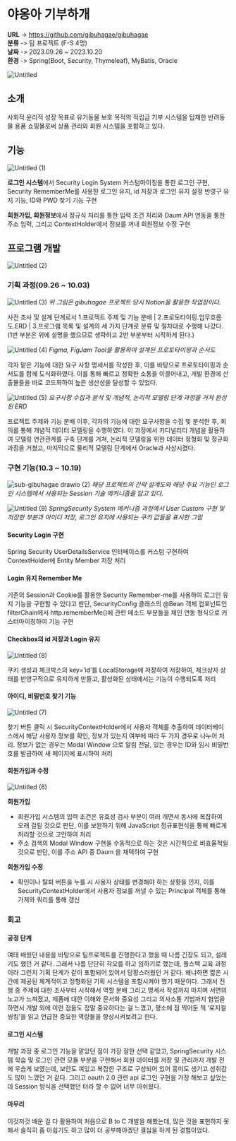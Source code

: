 # 야옹아 기부하개  
**URL** -> https://github.com/gibuhagae/gibuhagae  
**분류** -> 팀 프로젝트 (F-S 4명)  
**날짜** -> 2023.09.26 ~ 2023.10.20  
**환경** -> Spring(Boot, Security, Thymeleaf), MyBatis, Oracle  

![Untitled](https://github.com/songbyhyeok/2023-HicodingGroupware/assets/63230518/01d0a30c-a5f9-4736-86b6-cdc39c79ccea)

## 소개
사회적.윤리적 성장 목표로 유기동물 보호 목적의 적립금 기부 시스템을 탑재한 반려동물 용품 쇼핑몰로써 상품 관리와 회원 시스템을 포함하고 있다.  

## 기능
![Untitled (1)](https://github.com/songbyhyeok/2023-HicodingGroupware/assets/63230518/3c381ea7-b057-4234-94a4-c64bb1eaf835)

**로그인 시스템**에서 Security Login System 커스텀마이징을 통한 로그인 구현, Security RememberMe를 사용한 로그인 유지, id 저장과 로그인 유지 설정 반영구 유지 기능, ID와 PWD 찾기 기능 구현

**회원가입, 회원정보**에서 정규식 처리를 통한 입력 조건 처리와 Daum API 연동을 통한 주소 입력, 그리고 ContextHolder에서 정보를 꺼내 회원정보 수정 구현

## 프로그램 개발
![Untitled (2)](https://github.com/songbyhyeok/2023-HicodingGroupware/assets/63230518/3820f3b8-a5c5-42f9-a757-a7ebc68210c4)

### 기획 과정(09.26 ~ 10.03)
![Untitled (3)](https://github.com/songbyhyeok/2023-HicodingGroupware/assets/63230518/0eb4dfbf-1022-450d-ad96-415ab72f7b96)
<em> 위 그림은 gibuhagae 프로젝트 당시 Notion을 활용한 작업장이다. </em>

사전 조사 및 설계 단계로서 1.프로젝트 주제 및 기능 분배 | 2.프로토타이핑.업무흐름도.ERD | 3.프로그램 목록 및 설계의 세 가지 단계로 분류 및 절차대로 수행해 나갔다. (1번 부분은 위에 설명을 했으므로 생략하고 2번 부분부터 시작하게 된다.)

![Untitled (4)](https://github.com/songbyhyeok/2023-HicodingGroupware/assets/63230518/e3b9a770-8592-4952-985c-0cde7418a35c)
<em> Figma, FigJam Tool을 활용하여 설계된 프로토타이핑과 순서도 </em>

각자 맡은 기능에 대한 요구 사항 명세서를 작성한 후, 이를 바탕으로 프로토타이핑과 순서도를 함께 도식화하였다. 이를 통해 빠르고 정확한 소통을 이끌어내고, 개발 환경에 산출물들을 바로 코드화하여 높은 생산성을 달성할 수 있었다.

![Untitled (5)](https://github.com/songbyhyeok/2023-HicodingGroupware/assets/63230518/d2757563-f2b1-4b93-ab5a-6598ed88078d)
<em> 요구사항 수집과 분석 및 개념적, 논리적 모델링 단계 과정을 거쳐 완성된 ERD </em>

프로젝트 주제와 기능 분배 이후, 각자의 기능에 대한 요구사항을 수집 및 분석한 후, 회의를 통해 개념적 데이터 모델링을 수행하였다. 이 과정에서 카디널리티 개념을 활용하여 모델링 연관관계를 구축 단계를 거쳐, 논리적 모델링을 위한 데이터 정형화 및 정규화 과정을 거쳤고, 마지막으로 물리적 모델링 단계에서 Oracle과 사상시켰다.

### 구현 기능(10.3 ~ 10.19)
![sub-gibuhagae drawio (2)](https://github.com/songbyhyeok/2023-HicodingGroupware/assets/63230518/c88f7a4d-4dc9-4e5b-a557-359c3c2ee733)
<em> 해당 프로젝트의 간략 설계도와 해당 주요 기능인 로그인 시스템에서 사용되는 Session 기술 메커니즘을 담고 있다. </em>

![Untitled (9)](https://github.com/songbyhyeok/2023-HicodingGroupware/assets/63230518/76afb01e-52e1-46bb-a8e2-ed460e5b2728)
<em> SpringSecurity System 메커니즘 과정에서 User Custom 구현 및 저장한 부분과 아이디 저장, 로그인 유지에 사용되는 쿠키 값들을 표시한 그림 </em>

#### Security Login 구현  
Spring Security UserDetailsService 인터페이스를 커스텀 구현하여 ContextHolder에 Entity Member 저장 처리

#### Login 유지 Remember Me
기존의 Session과 Cookie를 활용한 Security Remember-me를 사용하여 로그인 유지 기능을 구현할 수 있다고 판단, SecurityConfig 클래스의 @Bean 객체 컴포넌트인 filterChain에서 http.rememberMe()에 관련 메소드 부분들을 체인 연동 형식으로 커스터마이징하여 기능 구현

#### Checkbox의 id 저장과 Login 유지  
![Untitled (8)](https://github.com/songbyhyeok/2023-HicodingGroupware/assets/63230518/d01710ba-3397-4b6e-a469-b9252e3fe2f2)

쿠키 생성과 체크박스의 key=’id’를 LocalStorage에 저장하여 저장하여, 체크상자 상태를 반영구적으로 유지하게 만들고, 활성화된 상태에서는 기능이 수행되도록 처리

#### 아이디, 비밀번호 찾기 기능
![Untitled (7)](https://github.com/songbyhyeok/2023-HicodingGroupware/assets/63230518/ade47d3e-589a-4bed-84da-dc61e69b8569)

찾기 버튼 클릭 시 SecurityContextHolder에서 사용자 객체를 추출하여 데이터베이스에서 해당 사용자 정보를 확인, 정보가 있는지 여부에 따라 두 가지 경우로 나누어 처리. 정보가 없는 경우는 Modal Window 으로 알림 전달, 있는 경우는 ID와 임시 비밀번호를 발급하여 새 페이지에 표시하여 처리

#### 회원가입과 수정
![Untitled (6)](https://github.com/songbyhyeok/2023-HicodingGroupware/assets/63230518/9544728b-b1f2-46d9-9e95-c71ab5f826ef)

**회원가입**  
- 회원가입 시스템의 입력 조건은 유효성 검사 부분이 여러 개면서 동시에 복잡하여 오래 걸릴 것으로 판단, 이를 보완하기 위해 JavaScript 정규표현식을 통해 빠르게 처리할 것으로 고안하여 처리
- 주소 검색의 Modal Window 구현을 수동적으로 하는 것은 시간적으로 비효율적일 것으로 판단, 이를 주소 API 중 Daum 을 채택하여 구현

**회원가입 수정**  
- 확인이나 탈퇴 버튼을 누를 시 사용자 상태를 변경해야 하는 상황을 인지, 이를 SecurityContextHolder에서 사용자 정보를 꺼낼 수 있는 Principal 객체를 통해 가져와 쿼리를 통해 갱신

### 회고
#### 공정 단계
여태 배웠던 내용을 바탕으로 팀프로젝트를 진행한다고 했을 때 나름 긴장도 되고, 설레기도 했던 거 같다. 그래서 나름 단단히 각오를 하고 임하기로 했는데, 풀스택 교육 과정이라 그런지 기획 단계가 같이 포함되어 있어서 당황스러웠던 거 같다. 왜냐하면 짧은 시간에 제공된 체계적이고 정형화된 기획 시스템을 포함시켜야 했기 때문이다. 그래서 진행 중 주제에 대한 조사부터 시작해서 역할 분배 그리고 명세서 작성까지 마치며 서면의 노고가 느껴졌고, 제품에 대한 이해와 문서화 중요성 그리고 의사소통 기법까지 협업을 하면서 개발 외에 이런 점들도 정말 중요하다는 걸 느꼈고, 평소에 점 찍어둔 책 ‘로지컬 씽킹’을 읽고 언급한 중요한 역량들을 향상시켜보려고 한다.

#### 로그인 시스템
개발 과정 중 로그인 기능을 맡았던 점이 가장 잘한 선택 같았고, SpringSecurity 시스템 학습 및 로그인 관련 모듈 부분을 구현해서 회원 데이터를 저장 및 관리까지 개발 전에 우습게 보였는데, 보안도 껴있고 복잡한 구조로 구성되어 있어 흥미도 생기고 성취감도 많이 느꼈던 거 같다. 그리고 oauth 2.0 관련 api 로그인 구현을 가장 해보고 싶었는데 Session 방식을 선택했던 터라 할 수 없어 너무 아쉬웠다. 

#### 마무리
이것저것 배운 걸 다 활용하여 처음으로 B to C 개발을 해봤는데, 많은 것을 표현하지 못해서 솔직히 좀 아쉽기도 하고 많이 더 공부해야겠단 결심을 하게 된 경험이었다.
